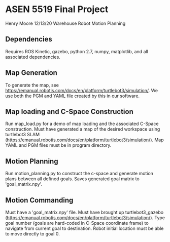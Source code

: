 # ASEN 5519 Final Project

Henry Moore
12/13/20
Warehouse Robot Motion Planning


## Dependencies

Requires ROS Kinetic, gazebo, python 2.7, numpy, matplotlib, and all associated dependencies.

## Map Generation
To generate the map, see https://emanual.robotis.com/docs/en/platform/turtlebot3/simulation/. We use both the PGM and YAML file created by this in our software.

## Map loading and C-Space Construction
Run map_load.py for a demo of map loading and the associated C-Space construction. Must have generated a map of the desired workspace using turtlebot3 SLAM (https://emanual.robotis.com/docs/en/platform/turtlebot3/simulation/). Map YAML and PGM files must be in program directory.

## Motion Planning
Run motion_planning.py to construct the c-space and generate motion plans between all defined goals. Saves generated goal matrix to 'goal_matrix.npy'.

## Motion Commanding

Must have a 'goal_matrix.npy' file. Must have brought up turtlebot3_gazebo (https://emanual.robotis.com/docs/en/platform/turtlebot3/simulation/). Type goal number (goals are hard-coded in C-Space coordinate frame) to navigate from current goal to destination. Robot initial location must be able to move directly to goal 0.

